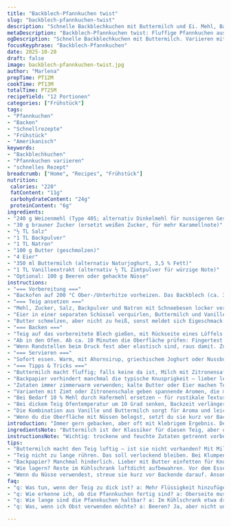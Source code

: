 ```yaml
---
title: "Backblech-Pfannkuchen twist"
slug: "backblech-pfannkuchen-twist"
description: "Schnelle Backblechkuchen mit Buttermilch und Ei. Mehl, Backtriebmittel, Zucker grob ändert. Butter wird geschmolzen, Eier mit Vanille und Buttermilch kombiniert. Locker gefaltet, mit frischen Früchten oder Nüssen variiert. Statt Buttermilch kann Joghurt herhalten; Ahornsirup statt Vanille. Backzeit 10-14 Minuten, hängt vom Ofen ab. Wichtig – backen bis Oberfläche elastisch ist, dann raus. Kein Übermischen, sonst zäh. Bräune gleichmäßig, unten knusprig. Spaß macht das Aufgießen aus großer Schüssel, beschichtetes Blech empfehlenswert. Fertig, wenn Finger leicht federt."
metaDescription: "Backblech-Pfannkuchen twist: Fluffige Pfannkuchen aus dem Ofen, leicht und variabel, ideal für jeden Anlass."
ogDescription: "Schnelle Backblechkuchen mit Buttermilch. Variieren mit Früchten oder Nüssen. Ein unkompliziertes Rezept für Kaiserzeit-Genuss."
focusKeyphrase: "Backblech-Pfannkuchen"
date: 2025-10-20
draft: false
image: backblech-pfannkuchen-twist.jpg
author: "Marlena"
prepTime: PT12M
cookTime: PT13M
totalTime: PT25M
recipeYield: "12 Portionen"
categories: ["Frühstück"]
tags:
- "Pfannkuchen"
- "Backen"
- "Schnellrezepte"
- "Frühstück"
- "Amerikanisch"
keywords:
- "Backblechkuchen"
- "Pfannkuchen variieren"
- "schnelles Rezept"
breadcrumb: ["Home", "Recipes", "Frühstück"]
nutrition: 
 calories: "220"
 fatContent: "11g"
 carbohydrateContent: "24g"
 proteinContent: "6g"
ingredients:
- "240 g Weizenmehl (Type 405; alternativ Dinkelmehl für nussigeren Geschmack)"
- "30 g brauner Zucker (ersetzt weißen Zucker, für mehr Karamellnote)"
- "½ TL Salz"
- "1 TL Backpulver"
- "1 TL Natron"
- "100 g Butter (geschmolzen)"
- "4 Eier"
- "350 ml Buttermilch (alternativ Naturjoghurt, 3,5 % Fett)"
- "1 TL Vanilleextrakt (alternativ ½ TL Zimtpulver für würzige Note)"
- "Optional: 100 g Beeren oder gehackte Nüsse"
instructions:
- "=== Vorbereitung ==="
- "Backofen auf 200 °C Ober-/Unterhitze vorheizen. Das Backblech (ca. 30 x 40 cm) dünn mit Butter oder hochwertigem Öl einfetten, damit der Teig nicht kleben bleibt."
- "=== Teig ansetzen ==="
- "Mehl, Zucker, Salz, Backpulver und Natron mit Schneebesen locker vermischen. Vermeide Klumpen. Achtung: keine zu starken Bewegungen, sonst wird Teig zäh. Das gibt ihr Texture, wenn alles nur gerade so verbunden ist."
- "Eier in einer separaten Schüssel verquirlen, Buttermilch und Vanilleextrakt zugeben. Wichtig: Flüssigkeiten etwas vorwärmen, kalte Zutaten machen den Teig hart."
- "Butter schmelzen, aber nicht zu heiß, sonst meldet sich Eigeschmack und Wärmeverlust macht Teig zäh. Mit Flüssigmischung vorsichtig unter die trockenen Zutaten heben – nur bis keine Mehlstreifen mehr sichtbar."
- "=== Backen ==="
- "Teig auf das vorbereitete Blech gießen, mit Rückseite eines Löffels oder Teigschaber gleichmäßig verteilen. Wer mag, jetzt Nüsse oder Beeren locker darauf streuen. Nicht unterrühren, sonst drücken sie runter."
- "Ab in den Ofen. Ab ca. 10 Minuten die Oberfläche prüfen: Fingertest! Leicht drücken – sie soll nachfedern, nicht zu weich sein. Farbe: hellgold bis mittelbraun ist optimal, nicht zu dunkel, sonst trocken."
- "Wenn Randstellen beim Druck fest aber elastisch sind, raus damit. Zu früh nimmt der Teig zu viel Feuchtigkeit auf, wird später klebrig."
- "=== Servieren ==="
- "Sofort essen. Warm, mit Ahornsirup, griechischem Joghurt oder Nussbutter. Abkühlen lässt die Krume etwas kompakter werden. Mist, wenn man den Rest aufheben will – einfach kurz toasten oder bei 160 °C 5 Minuten im Ofen knusprig machen."
- "=== Tipps & Tricks ==="
- "Buttermilch macht fluffig; falls keine da ist, Milch mit Zitronensaft 5 Minuten stehen lassen. Backpulver / Natron unbedingt frisch, sonst fällt’s in sich zusammen. Teig nicht zu lange ruhen lassen, sonst verliert Triebkraft."
- "Backpapier verhindert manchmal die typische Knusprigkeit – lieber leicht einfetten."
- "Zutaten immer zimmerwarm verwenden; kalte Butter oder Eier machen Teig schwer zu vermengen."
- "Varianten mit Zimt oder Zitronenschale geben spannende Aromen, die mich jedes Mal überraschen."
- "Bei Bedarf 10 % Mehl durch Hafermehl ersetzen – für rustikale Textur."
- "Bei dickem Teig Ofentemperatur um 10 Grad senken, Backzeit verlängern, ansonsten außen dunkel, innen roh."
- "Die Kombination aus Vanille und Buttermilch sorgt für Aroma und leichte Säure, die ich lange unterschätzt habe. Aber bitte nicht durch zu viel Zucker überdecken."
- "Wenn du die Oberfläche mit Nüssen belegst, setzt du sie kurz vor Backende drauf, sonst verbrennen sie schnell."
introduction: "Immer gern gebacken, aber oft mit klebrigem Ergebnis. Der Trick: Mischung locker halten, nicht zu lange rühren, und Wärme fein dosieren. Backblech statt Pfanne, schneller und für Gäste praktisch. Sogar ohne viel Aufwand variieren: Zimt rein oder frische Beeren obenauf. Knackpunkte: frische Backtriebmittel, zimmerwarme Zutaten, und rechtzeitiges Herausnehmen. Die Ränder piedea rocken vor Knusprigkeit, Innen fluffig mit leichter Säure. Wer mit Joghurt experimentiert, gewinnt manchmal noch besseres Aroma, das Raucharoma von Vanille lässt sich winseln mit einer Prise Zimt fein austauschen. Duft von warmem Teig steigt auf, das Gefühl, wenn die Oberfläche kaum zurückfedert, das verrät mir, dass noch ein kleiner Tick Zeit fehlt. Der Legende nach macht’s der Takt. Und der Löffel, der aus der Schüssel tropft."
ingredientsNote: "Buttermilch ist der Klassiker für diesen Teig, aber oft nicht griffbereit. Alternativ Joghurt oder Milch mit einem Esslöffel Zitronensaft oder Essig auf 350 ml mischen, zieht für 5 Minuten und bringt die Säure. Zucker gern dunkel, braun oder Muscovado für mehr Tiefe, weiß wird schnell langweilig. Mehl: Vollkornmehl macht dichte Konsistenz, also in kleinen Mengen mischen. Butter nicht zu heiß schmelzen, sonst verbrennt sie; geschmolzene Butter gibt Aroma, aber geschlagene flüssige Butter verwässert den Teig. Eier zimmerwarm hilft bei Emulgierung. Vanille – teurer ist nicht immer besser, authentisch schmeckt. Nuss- oder Fruchtzutaten locker drauf statt reinrühren – kleine Überraschungen beim Essen. Wer keine Haushaltswaage hat, lieber nach Volumen mit gestrichenem Löffel und Meßbecher arbeiten."
instructionsNote: "Wichtig: trockene und feuchte Zutaten getrennt vorbereiten, zusammenfügen nur kurz, um Glutenbildung gering zu halten. Der Teig wird etwas dicker, als man von Pfannkuchen erwartet, aber läuft prima auf dem Backblech. Ich habe gelernt den Teig nur zu falten statt zu rühren; jedes weitere Mischen macht die Struktur zäh. Beim Backen schlägt Treibmittel Bläschen – sobald die Oberfläche fest, leicht gefärbt und federnd ist, ist es Zeit. Düfte von Buttermilch und Vanille steigen, Ränder beginnen leicht goldbraun zu werden. Einfach keine Eile mit dem Öffnen des Ofens, sonst fällt der Teig ein. Lieber 2 Minuten länger, sichtbare Elastizität prüfen. So vermeidet man klebrige Stellen, die dann kalt ungeeignet sind. Reste nach Abkühlen im Kühlschrank luftdicht aufbewahren. Vor dem Servieren kurz im Ofen aufbacken; so bleibt die Kruste erhalten, innen fluffig."
tips:
- "Buttermilch macht den Teig luftig – ist sie nicht vorhanden? Mit Milch und einem Esslöffel Zitronensaft oder Essig ersetzen. Das gibt den nötigen Säurekick. Brauner Zucker oder Muscovado verstärkt den Karamellgeschmack. Achtung bei der Butter; nicht zu heiß schmelzen, sonst wird der Teig zäh. Eier sollten zimmerwarm sein, hilft beim Vermengen."
- "Teig nicht zu lange rühren. Das soll verlockend bleiben. Bei Klumpen – keine Panik. Der Teig ist dicker als gewohnt, sollte aber locker bleiben. Ofentemperatur anpassen bei dickem Teig: 10 Grad weniger, längere Backzeit. Prüfen – die Oberfläche muss elastisch sein, Finger testen!"
- "Backpapier? Manchmal hinderlich. Lieber mit Butter einfetten für Knusprigkeit. Frische Backtriebmittel sind wichtig. Darüber hinaus sind Variationen interessant. Zimt oder Zitronenschale geben neue Aromen, die überraschen. Hafermehl kann 10 % des Mehls ersetzen – rustikaler Geschmack."
- "Wie lagern? Reste im Kühlschrank luftdicht aufbewahren. Vor dem Essen vielleicht kurz aufbacken im Ofen – bleibt schön knusprig. Zutaten immer bei Zimmertemperatur verwenden. Zu kalte Butter macht das Vermengen schwierig. Finger weg von kaltem Wasser."
- "Wenn du Nüsse verwendest, streue sie kurz vor Backende darauf. Ansonsten verbrennen sie schnell. Die Karamellnote wird oft übersehen, wenn zu viel Zucker im Spiel ist. Balanciere die Süße. Am Ende zählt die Kombination aus Aromen für das optimale Ergebnis."
faq:
- "q: Was tun, wenn der Teig zu dick ist? a: Mehr Flüssigkeit hinzufügen, aber vorsichtig. Zu viel macht's feucht. Manchmal bleibt der Teig einfach dicker. Alternativen sind wichtig, also spiele mit den Zutaten."
- "q: Wie erkenne ich, ob die Pfannkuchen fertig sind? a: Oberseite muss leicht nachgeben. Prüfe die Farbe – hellgoldene Tönung ist ideal. Bei Unsicherheiten kann man einen Stäbchentest durchführen; auf keinen Fall den Ofen vorzeitig öffnen."
- "q: Wie lange sind die Pfannkuchen haltbar? a: Im Kühlschrank etwa drei Tage. Bei Raumtemperatur – eher nicht lang. Links: kürzer halten, verzehren oder gleich aufbacken. Kommissioniere auch passende Zutaten für später."
- "q: Was, wenn ich Obst verwenden möchte? a: Beeren? Ja, aber nicht unterrühren. Aufstreuen ist der Schlüssel! Frisches Obst bringt Aromen. Alter Tricksatz: geschnittene Äpfel in den Teig? Mach's lieber in der Mitte. Variationen sind wichtig."

---
```

